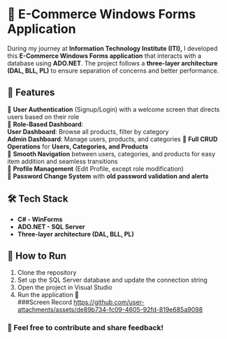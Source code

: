 # 🛒 E-Commerce Windows Forms Application

During my journey at **Information Technology Institute (ITI),** I developed this **E-Commerce Windows Forms application** that interacts with a database using **ADO.NET**. The project follows a **three-layer architecture (DAL, BLL, PL)** to ensure separation of concerns and better performance.

## 📌 Features  

🔹 **User Authentication** (Signup/Login) with a welcome screen that directs users based on their role  
🔹 **Role-Based Dashboard**:  
       **User Dashboard**: Browse all products, filter by category  
       **Admin Dashboard**: Manage users, products, and categories
🔹 **Full CRUD Operations** for **Users, Categories, and Products**  
🔹 **Smooth Navigation** between users, categories, and products for easy item addition and seamless transitions  
🔹 **Profile Management** (Edit Profile, except role modification)  
🔹 **Password Change System** with **old password validation and alerts**  

## 🛠 Tech Stack  

- **C# - WinForms**  
- **ADO.NET - SQL Server**  
- **Three-layer architecture (DAL, BLL, PL)**  

## 🔗 How to Run  

1. Clone the repository  
2. Set up the SQL Server database and update the connection string  
3. Open the project in Visual Studio  
4. Run the application 🚀  
###Screen Record
https://github.com/user-attachments/assets/de89b734-fc09-4605-92fd-819e685a9098


### 📩 Feel free to contribute and share feedback!  
